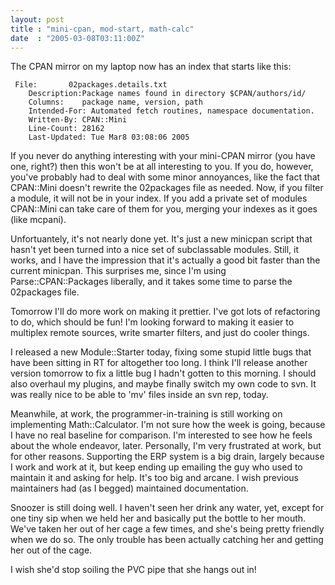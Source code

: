 ```yaml
---
layout: post
title : "mini-cpan, mod-start, math-calc"
date  : "2005-03-08T03:11:00Z"
---
```

The CPAN mirror on my laptop now has an index that starts like this:
<pre><code>	File:       02packages.details.txt
	Description:Package names found in directory $CPAN/authors/id/
	Columns:    package name, version, path
	Intended-For: Automated fetch routines, namespace documentation.
	Written-By: CPAN::Mini
	Line-Count: 28162
	Last-Updated: Tue Mar8 03:08:06 2005
</code></pre>

If you never do anything interesting with your mini-CPAN mirror (you have one, right?) then this won't be at all interesting to you.  If you do, however, you've probably had to deal with some minor annoyances, like the fact that CPAN::Mini doesn't rewrite the 02packages file as needed.  Now, if you filter a module, it will not be in your index.  If you add a private set of modules CPAN::Mini can take care of them for you, merging your indexes as it goes (like mcpani).

Unfortuantely, it's not nearly done yet.  It's just a new minicpan script that hasn't yet been turned into a nice set of subclassable modules.  Still, it works, and I have the impression that it's actually a good bit faster than the current minicpan.  This surprises me, since I'm using Parse::CPAN::Packages liberally, and it takes some time to parse the 02packages file.

Tomorrow I'll do more work on making it prettier.  I've got lots of refactoring to do, which should be fun!  I'm looking forward to making it easier to multiplex remote sources, write smarter filters, and just do cooler things.

I released a new Module::Starter today, fixing some stupid little bugs that have been sitting in RT for altogether too long.  I think I'll release another version tomorrow to fix a little bug I hadn't gotten to this morning.  I should also overhaul my plugins, and maybe finally switch my own code to svn.  It was really nice to be able to 'mv' files inside an svn rep, today.

Meanwhile, at work, the programmer-in-training is still working on implementing Math::Calculator.  I'm not sure how the week is going, because I have no real baseline for comparison.  I'm interested to see how he feels about the whole endeavor, later.  Personally, I'm very frustrated at work, but for other reasons.  Supporting the ERP system is a big drain, largely because I work and work at it, but keep ending up emailing the guy who used to maintain it and asking for help.  It's too big and arcane.  I wish previous maintainers had (as I begged) maintained documentation.

Snoozer is still doing well.  I haven't seen her drink any water, yet, except for one tiny sip when we held her and basically put the bottle to her mouth. We've taken her out of her cage a few times, and she's being pretty friendly when we do so.  The only trouble has been actually catching her and getting her out of the cage.

I wish she'd stop soiling the PVC pipe that she hangs out in!

